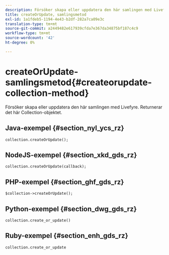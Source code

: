 ```yaml
---
description: Försöker skapa eller uppdatera den här samlingen med Livefyre. Returnerar det här Collection-objektet.
title: createOrUpdate, samlingsmetod
exl-id: 1a1fdeb5-1194-4e43-b2df-282a7ca09e3c
translation-type: tm+mt
source-git-commit: a2449482e617939cfda7e367da34875bf187c4c9
workflow-type: tm+mt
source-wordcount: '42'
ht-degree: 0%

---
```


# createOrUpdate-samlingsmetod{#createorupdate-collection-method}

Försöker skapa eller uppdatera den här samlingen med Livefyre. Returnerar det här Collection-objektet.

## Java-exempel {#section_nyl_ycs_rz}

```
collection.createOrUpdate(); 
```

## NodeJS-exempel {#section_xkd_gds_rz}

```
collection.createOrUpdate(callback); 
```

## PHP-exempel {#section_ghf_gds_rz}

```
$collection->createOrUpdate();
```

## Python-exempel {#section_dwg_gds_rz}

```
collection.create_or_update() 
```

## Ruby-exempel {#section_enh_gds_rz}

```
collection.create_or_update 
```
